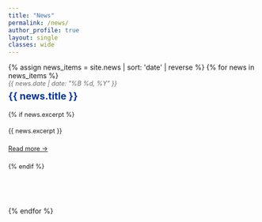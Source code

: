 ```yaml
---
title: "News"
permalink: /news/
author_profile: true
layout: single
classes: wide
---
```


<style>
  .page__title {
    font-size: 2em;
    color: #0033A0;
    margin-bottom: 0.7em;
    text-align: left;
    padding-bottom: 0.3em;
    border-bottom: 1px solid #f2f3f3;
  }
  
  .page__content {
    font-size: 0.9em;
  }
  
  .news-container {
    margin-bottom: 3em;
    max-width: 100%;
    margin-left: 0;
  }
  
  .news-item {
    margin-bottom: 3em;
    padding-bottom: 2em;
    border-bottom: 1px solid #f2f3f3;
  }
  
  .news-item:last-child {
    border-bottom: none;
  }
  
  .news-date {
    font-size: 0.9em;
    font-style: italic;
    margin-bottom: 0.5em;
    color: #666;
  }
  
  .news-title {
    font-size: 1.4em;
    font-weight: bold;
    margin-bottom: 0.8em;
    color: #0033A0;
  }
  
  .news-title a {
    color: #0033A0;
    text-decoration: none;
  }
  
  .news-title a:hover {
    text-decoration: underline;
  }
  
  .news-content {
    font-size: 0.9em;
    line-height: 1.65;
    margin-top: 1em;
  }
  
  .news-content p {
    margin-bottom: 1.2em;
  }
  
  .news-content h2 {
    font-size: 1.3em;
    margin-top: 1.5em;
    margin-bottom: 0.8em;
    color: #0033A0;
  }
</style>

<div class="news-container">
  {% assign news_items = site.news | sort: 'date' | reverse %}
  {% for news in news_items %}
    <div class="news-item">
      <div class="news-date">{{ news.date | date: "%B %d, %Y" }}</div>
      <div class="news-title"><a href="{{ news.url | relative_url }}">{{ news.title }}</a></div>
      <div class="news-content">
        {% if news.excerpt %}
          <p>{{ news.excerpt }}</p>
          <p><a href="{{ news.url | relative_url }}">Read more →</a></p>
        {% endif %}
      </div>
    </div>
  {% endfor %}
</div> 